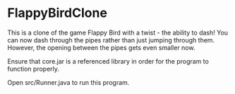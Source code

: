 # FlappyBirdClone
This is a clone of the game Flappy Bird with a twist - the ability to dash! You can now dash through the pipes rather than just jumping through them. However, the opening between the pipes gets even smaller now.

Ensure that core.jar is a referenced library in order for 
the program to function properly.

Open src/Runner.java to run this program.
